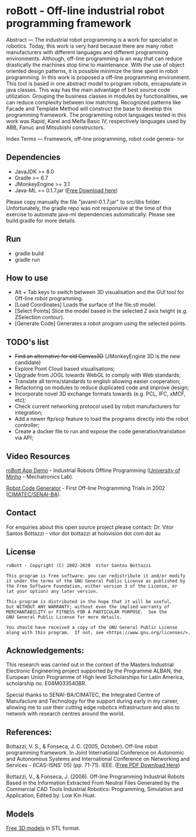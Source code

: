 # roBott - Off-line industrial robot programming framework

Abstract — The industrial robot programming is a work for specialist
in robotics. Today, this work is very hard because there are many
robot manufacturers with different languages and different programming
environments. Although, off-line programming is an way that can reduce
drastically the machines stop time to maintenance.
With the use of object oriented design patterns, it is possible minimize
the time spent in robot programming. In this work is proposed a
off-line programming environment. This tool is based in one abstract
model to program robots, encapsulate in java classes. This way has the
main advantage of best source code utilization. Grouping the business
classes in modules by functionalities, we can reduce complexity between
low matching. Recognized patterns like Facade and Template Method
will construct the base to develop this programming framework. The
programming robot languages tested in this work was Rapid, Karel
and Melfa Basic IV, respectively languages used by ABB, Fanuc and
Mitsubishi constructors.

Index Terms — Framework, off-line programming, robot code genera-
tor

## Dependencies

- JavaJDK >= 8.0
- Gradle >= 6.7
- JMonkeyEngine >= 3.1
- Java-ML == 0.1.7.jar ([Free Download here](https://sourceforge.net/projects/java-ml/files/))

Please copy manually the file "javaml-0.1.7.jar" to src/libs folder. Unfortunately, the gradle repo was not responsive at the time of this exercise to automate java-ml dependencies automatically. Please see build.gradle for more details.

## Run

- gradle build
- gradle run

## How to use

- Alt + Tab keys to switch between 3D visualisation and the GUI tool for Off-line robot programming.
- [Load Coordinates] Loads the surface of the file.stl model.
- [Select Points] Slice the model based in the selected Z axis height (e.g. ZSelection contour).
- [Generate Code] Generates a robot program using the selected points.

## TODO's list

- ~~Find an alternative for old Canvas3D~~ (JMonkeyEngine 3D is the new candidate)
- Explore Point Cloud based visualisations;
- Upgrade from JOGL towards WebGL to comply with Web standards;
- Translate all terms/standards to english allowing easier cooperation;
- Refactoring on modules to reduce duplicated code and improve design;
- Incorporate novel 3D exchange formats towards (e.g. PCL, IFC, xMCF, etc);
- Check current networking protocol used by robot manufacturers for integration;
- Add a newer ftp/scp feature to load the programs directly into the robot controller;
- Create a docker file to run and expose the code generation/translation via API;

## Video Resources

[roBott App Demo](https://www.youtube.com/watch?v=P5lRkhpcGO8) - Industrial Robots Offline Programming ([University of Minho](https://www.uminho.pt/EN/uminho/Units/schools-and-institutes/Pages/school-of-Engineering.aspx) - Mechatronics Lab).

[Robot Code Generator](https://www.youtube.com/watch?v=sCwH7NzrpoY) - First Off-line Programming Trials in 2002 ([CIMATEC/SENAI-BA](http://www.senaicimatec.com.br/en/areas-de-interesse/)).

## Contact

For enquiries about this open source project please contact:
Dr. Vitor Santos Bottazzi - vitor dot bottazzi at holovision dot com dot au

## License

    roBott - Copyright (C) 2002-2020  Vitor Santos Bottazzi

    This program is free software: you can redistribute it and/or modify
    it under the terms of the GNU General Public License as published by
    the Free Software Foundation, either version 3 of the License, or
    (at your option) any later version.

    This program is distributed in the hope that it will be useful,
    but WITHOUT ANY WARRANTY; without even the implied warranty of
    MERCHANTABILITY or FITNESS FOR A PARTICULAR PURPOSE.  See the
    GNU General Public License for more details.

    You should have received a copy of the GNU General Public License
    along with this program.  If not, see <https://www.gnu.org/licenses/>.

## Acknowledgements:

This research was carried out in the context of the Masters Industrial Electronic Engineering project supported by the Programme ALBAN, the European Union Programme of High level Scholarships for Latin America, scholarship no. E04M033540BR. 

Special thanks to SENAI-BA/CIMATEC, the Integrated Centre of Manufacture and Technology for the support during early in my career, allowing me to use their cutting edge robotics infrastructure and also to network with research centres around the world.

## References:

Bottazzi, V. S., & Fonseca, J. C. (2005, October). Off-line robot programming framework. In Joint International Conference on Autonomic and Autonomous Systems and International Conference on Networking and Services - (ICAS-ISNS' 05) (pp. 71-71). IEEE. ([Free PDF Download Here](https://github.com/bottazzi/roBott/blob/master/doc/bottazzi_robot_programming_framework.pdf))

Bottazzi, V., & Fonseca, J. (2006). Off-line Programming Industrial Robots Based in the Information Extracted From Neutral Files Generated by the Commercial CAD Tools Industrial Robotics: Programming, Simulation and Application, Edited by: Low Kin Huat.

## Models

[Free 3D models](https://www.thingiverse.com/thing:322130) in STL format.
